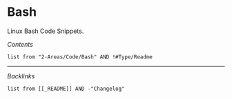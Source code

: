 # Bash

<!-- optional markdown-notes-tree directory description starts here -->

Linux Bash Code Snippets.

<!-- optional markdown-notes-tree directory description ends here -->

*Contents*

````dataview
list from "2-Areas/Code/Bash" AND !#Type/Readme
````

---

*Backlinks*

````dataview
list from [[_README]] AND -"Changelog"
````
